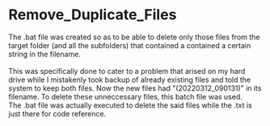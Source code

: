 # Remove_Duplicate_Files

The .bat file was created so as to be able to delete only those files from the target folder (and all the subfolders) that contained a contained a certain string in the filename.<br><br>
This was specifically done to cater to a problem that arised on my hard drive while I mistakenly took backup of already existing files and told the system to keep both files. Now the new files had "(20220312_090131)" in its filename. To delete these unneccessary files, this batch file was used.<br>
The .bat file was actually executed to delete the said files while the .txt is just there for code reference.
